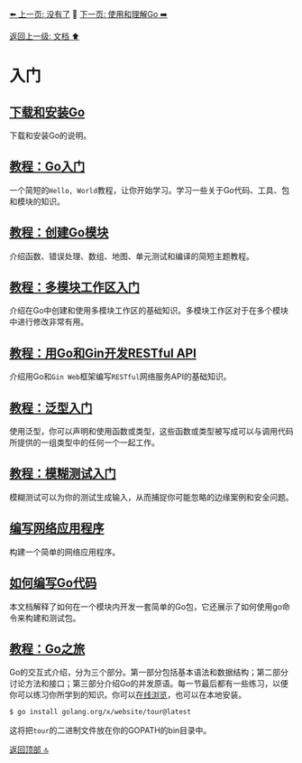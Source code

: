 [⬅️ 上一页: 没有了](入门) 🚦 [下一页: 使用和理解Go ➡️](使用和理解Go)

[返回上一级: 文档 ⬆️](../文档)

# 入门

## [下载和安装Go](入门/下载和安装Go)

下载和安装Go的说明。

## [教程：Go入门](入门/教程：Go入门)

一个简短的`Hello, World`教程，让你开始学习。学习一些关于Go代码、工具、包和模块的知识。

## [教程：创建Go模块](入门/教程：创建Go模块)

介绍函数、错误处理、数组、地图、单元测试和编译的简短主题教程。

## [教程：多模块工作区入门](入门/教程：多模块工作区入门)

介绍在Go中创建和使用多模块工作区的基础知识。多模块工作区对于在多个模块中进行修改非常有用。

## [教程：用Go和Gin开发RESTful API](入门/教程：用Go和Gin开发RESTful_API)

介绍用Go和`Gin Web`框架编写`RESTful`网络服务API的基础知识。

## [教程：泛型入门](入门/教程：泛型入门)

使用泛型，你可以声明和使用函数或类型，这些函数或类型被写成可以与调用代码所提供的一组类型中的任何一个一起工作。

## [教程：模糊测试入门](入门/教程：模糊测试入门)

模糊测试可以为你的测试生成输入，从而捕捉你可能忽略的边缘案例和安全问题。

## [编写网络应用程序](入门/编写网络应用程序)

构建一个简单的网络应用程序。

## [如何编写Go代码](入门/如何编写Go代码)

本文档解释了如何在一个模块内开发一套简单的Go包，它还展示了如何使用go命令来构建和测试包。

## [教程：Go之旅](入门/教程：Go之旅)

Go的交互式介绍，分为三个部分。第一部分包括基本语法和数据结构；第二部分讨论方法和接口；第三部分介绍Go的并发原语。每一节最后都有一些练习，以便你可以练习你所学到的知识。你可以[在线浏览](https://go.dev/tour/)，也可以在本地安装。

```bash
$ go install golang.org/x/website/tour@latest
```

这将把`tour`的二进制文件放在你的GOPATH的bin目录中。

[返回顶部 🔝](#入门)